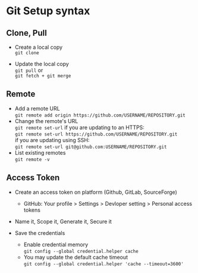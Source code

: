 # Git Setup syntax

## Clone, Pull

- Create a local copy  
  `git clone`

- Update the local copy  
  `git pull` or  
  `git fetch + git merge`

## Remote

- Add a remote URL  
  `git remote add origin https://github.com/USERNAME/REPOSITORY.git`
- Change the remote's URL    
  `git remote set-url`
if you are updating to an HTTPS:  
  `git remote set-url https://github.com/USERNAME/REPOSITORY.git`  
if you are updating using SSH:  
  `git remote set-url git@github.com:USERNAME/REPOSITORY.git`
- List existing remotes  
  `git remote -v`

## Access Token

- Create an access token on platform (Github, GitLab, SourceForge)
  - GitHub: Your profile > Settings > Devloper setting > Personal access tokens

- Name it, Scope it, Generate it, Secure it

- Save the credentials
  - Enable credential memory  
    `git config --global credential.helper cache`
  - You may update the default cache timeout  
    `git config --global credential.helper 'cache --timeout=3600'`